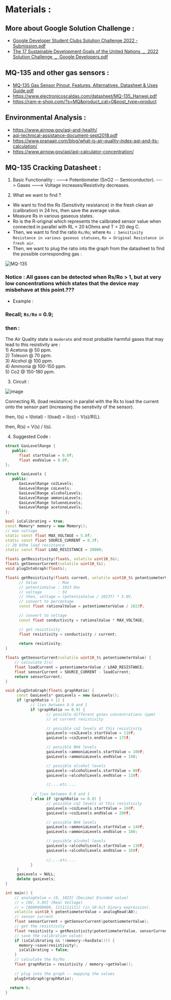 # Materials : 

## More about Google Solution Challenge : 
- [Google Developer Student Clubs Solution Challenge 2022 - Submission.pdf](https://github.com/Air-Gas-Quality/Air-Gas-Quality/files/8337169/Google.Developer.Student.Clubs.Solution.Challenge.2022.-.Submission.pdf)
- [The 17 Sustainable Development Goals of the United Nations  _  2022 Solution Challenge  _  Google Developers.pdf](https://github.com/Air-Gas-Quality/Air-Gas-Quality/files/8337170/The.17.Sustainable.Development.Goals.of.the.United.Nations._.2022.Solution.Challenge._.Google.Developers.pdf)

## MQ-135 and other gas sensors :
- [MQ-135 Gas Sensor Pinout, Features, Alternatives, Datasheet & Uses Guide.pdf](https://github.com/Air-Gas-Quality/Air-Gas-Quality/files/8318365/MQ-135.Gas.Sensor.Pinout.Features.Alternatives.Datasheet.Uses.Guide.pdf)
- https://www.electronicoscaldas.com/datasheet/MQ-135_Hanwei.pdf
- https://ram-e-shop.com/?s=MQ&product_cat=0&post_type=product

## Environmental Analysis : 
- https://www.airnow.gov/aqi-and-health/
- [aqi-technical-assistance-document-sept2018.pdf](https://github.com/Air-Gas-Quality/Air-Gas-Quality/files/8318367/aqi-technical-assistance-document-sept2018.pdf)
- https://www.pranaair.com/blog/what-is-air-quality-index-aqi-and-its-calculation/
- https://www.airnow.gov/aqi/aqi-calculator-concentration/

## MQ-135 Cracking Datasheet : 

1) Basic Functionality : 
---> Potentiometer (SnO2 -- Semiconductor). 
---> Gases ---> Voltage increases/Resistivity decreases.


2) What we want to find ? 
- We want to find the Rs (Sensitivity resistance) in the fresh clean air (calibration) in 24 hrs, then save the average value.
- Measure Rs in various gaseous states.
- Ro is the R-original which represents the calibrated sensor value when connected in parallel with RL = 20 kOhms and T = 20 deg C.
- Then, we want to find the ratio `Rs/Ro`; where `Rs : Sensitivity Resistance in various gaseous statuses`, `Ro = Original Resistance in fresh air`.
- Then, we want to plug the ratio into the graph from the datasheet to find the possible corresponding gas : 

![MQ-135](https://user-images.githubusercontent.com/60224159/159438596-55ff8d4f-c548-4b93-8070-c7d9e8996670.png)

### Notice : All gases can be detected when Rs/Ro > 1, but at very low concentrations which states that the device may misbehave at this point.???

- Example : 

### Recall; `Rs/Ro` = 0.9;

### then : 

The Air Quality state is `moderate` and most probable harmful gases that may lead to this resistivity are : </br>
      1) Acetona @ 50 ppm. </br>
      2) Toleuon @ 70 ppm. </br>
      3) Alcohol @ 100 ppm. </br>
      4) Ammonia @ 100-150 ppm. </br>
      5) Co2 @ 150-180 ppm. </br>
      

3) Circuit : 

![image](https://user-images.githubusercontent.com/60224159/159455758-84ae0871-1c89-4de2-8568-1a1afeb8a56c.png)

Connecting RL (load resistance) in parallel with the Rs to load the current onto the sensor part (increasing the senstivity of the sensor).

then, I(s) = I(total) - I(load) = I(cc) - V(s)/R(L).

then, R(s) = V(s) / I(s).

4) Suggested Code : 

```cxx
struct GasLevelRange {
   public:
      float startValue = 0.0f;
      float endValue = 0.0f;
};

struct GasLevels {
   public:
      GasLevelRange co2Levels;
      GasLevelRange coLevels;
      GasLevelRange alcoholLevels;
      GasLevelRange ammoniaLevels;
      GasLevelRange tolueneLevels;
      GasLevelRange acetoneLevels;
};

bool isCalibrating = true;
const Memory* memory = new Memory();
// max voltage 
static const float MAX_VOLTAGE = 5.0f;
static const float SOURCE_CURRENT = 0.3f; 
// 20 kOhm load resistance
static const float LOAD_RESISTANCE = 20000;

float& getResistivity(float&, volatile uint10_t&);
float& getSensorCurrent(volatile uint10_t&);
void plugIntoGraph(float&);

float& getResistivity(float& current, volatile uint10_t& potentiometerValue) {
      // Value         : Max
      // potentioValue : 1023 Dec
      // voltage       : 5V
      // then, voltage = (potentioValue / 1023f) * 5.0V.
      // convert to percentage 
      const float rationalValue = potentiometerValue / 1023f; 

      // convert to voltage 
      const float conductivity = rationalValue * MAX_VOLTAGE;  

      // get resistivity
      float resistivity = conductivity / current;   
      
      return resistivity;
}

float& getSensorCurrent(volatile uint10_t& potentiometerValue) {
    // calculate I(s)
    float loadCurrent = potentiometerValue / LOAD_RESISTANCE;
    float sensorCurrent = SOURCE_CURRENT - loadCurrent;
    return sensorCurrent;
}

void plugIntoGraph(float& graphRatio) {
     const GasLevels* gasLevels = new GasLevels();
     if (graphRatio < 1) {
           // lies between 0.9 and 1
           if (graphRatio >= 0.9) {
                  // possible different gases concentrations (ppm) 
                  // at current resistivity

                  // possible co2 levels at this resistivity
                  gasLevels->co2Levels.startValue = 110f;
                  gasLevels->co2Levels.endValue = 175f;

                  // possible NH4 levels
                  gasLevels->ammoniaLevels.startValue = 100f; 
                  gasLevels->ammoniaLevels.endValue = 140;

                  // possible alcohol levels
                  gasLevels->alcoholLevels.startValue = 80f; 
                  gasLevels->alcoholLevels.endValue = 110f;

                  //....etc....
                  
            // lies between 0.9 and 1
           } else if (graphRatio >= 0.8) {
                  // possible co2 levels at this resistivity
                  gasLevels->co2Levels.startValue = 160f;
                  gasLevels->co2Levels.endValue = 200f;

                  // possible NH4 levels
                  gasLevels->ammoniaLevels.startValue = 140f; 
                  gasLevels->ammoniaLevels.endValue = 180;

                  // possible alcohol levels
                  gasLevels->alcoholLevels.startValue = 110f; 
                  gasLevels->alcoholLevels.endValue = 160f;
                  
                  //....etc....
           }
     }
     gasLevels = NULL;
     delete gasLevels;
}

int main() {
    // analogValue = [0, 1023] (Decimal Encoded value) 
    // = [0V, 5.0V] (Real Voltage) 
    // = [0000000000, 1111111111] (in 10-bit binary expression).
    volatile uint10_t potentiometerValue = analogRead(A0);
    // sensor current
    float sensorCurrent = getSensorCurrent(potentiometerValue);
    // get the resistivity
    float resistivity = getResistivity(potentiometerValue, sensorCurrent);
    // save the calibration value)
    if (isCalibrating && !(memory->hasData())) {
      memory->save(resistivity);
      isCalibrating = false;
    }
    // calculate the Rs/Ro
    float graphRatio = resistivity / memory->getValue();
    
    // plug into the graph -- mapping the values
    plugIntoGraph(graphRatio);
    
  return 0;
}
```
